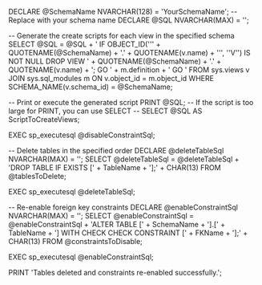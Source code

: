 DECLARE @SchemaName NVARCHAR(128) = 'YourSchemaName';  -- Replace with your schema name
DECLARE @SQL NVARCHAR(MAX) = '';

-- Generate the create scripts for each view in the specified schema
SELECT @SQL = @SQL + '
IF OBJECT_ID(''' + QUOTENAME(@SchemaName) + '.' + QUOTENAME(v.name) + ''', ''V'') IS NOT NULL
    DROP VIEW ' + QUOTENAME(@SchemaName) + '.' + QUOTENAME(v.name) + ';
GO
' + m.definition + '
GO
'
FROM sys.views v
JOIN sys.sql_modules m ON v.object_id = m.object_id
WHERE SCHEMA_NAME(v.schema_id) = @SchemaName;

-- Print or execute the generated script
PRINT @SQL;
-- If the script is too large for PRINT, you can use SELECT
-- SELECT @SQL AS ScriptToCreateViews;

EXEC sp_executesql @disableConstraintSql;

-- Delete tables in the specified order
DECLARE @deleteTableSql NVARCHAR(MAX) = '';
SELECT @deleteTableSql = @deleteTableSql + 'DROP TABLE IF EXISTS [' + TableName + '];' + CHAR(13)
FROM @tablesToDelete;

EXEC sp_executesql @deleteTableSql;

-- Re-enable foreign key constraints
DECLARE @enableConstraintSql NVARCHAR(MAX) = '';
SELECT @enableConstraintSql = @enableConstraintSql +
    'ALTER TABLE [' + SchemaName + '].[' + TableName + '] WITH CHECK CHECK CONSTRAINT [' + FKName + '];' + CHAR(13)
FROM @constraintsToDisable;

EXEC sp_executesql @enableConstraintSql;

PRINT 'Tables deleted and constraints re-enabled successfully.';

